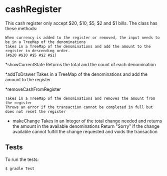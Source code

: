 # cashRegister

This cash register only accept $20, $10, $5, $2 and $1 bills. The class has these methods:

    When currency is added to the register or removed, the input needs to be in a TreeMap of the denominations
    takes in a TreeMap of the denominations and add the amount to the register in descending order.
    (#$20 #$10 #$5 #$2 #$1)

*showCurrentState
    Returns the total and the count of each denomination

*addToDrawer
    Takes in a TreeMap of the denominations and add the amount to the register

*removeCashFromRegister

    Takes in a TreeMap of the denominations and removes the amount from the register
    Throws an error if the transaction cannot be completed in full but does not reset the register

* makeChange
    Takes in an Integer of the total change needed and returns the amount in the available denominations
    Return "Sorry" if the change available cannot fulfill the change requested and voids the transaction

## Tests

To run the tests:
```sh
$ gradle Test
```



